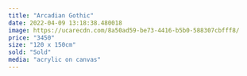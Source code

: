 ```yaml
---
title: "Arcadian Gothic"
date: 2022-04-09 13:18:38.480018
image: https://ucarecdn.com/8a50ad59-be73-4416-b5b0-588307cbfff8/
price: "3450"
size: "120 x 150cm"
sold: "Sold"
media: "acrylic on canvas"
---
```


